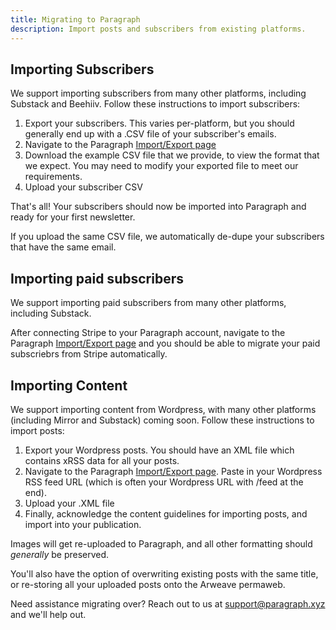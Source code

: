 ```yaml
---
title: Migrating to Paragraph
description: Import posts and subscribers from existing platforms.
---
```


## Importing Subscribers

We support importing subscribers from many other platforms, including Substack and Beehiiv. Follow these instructions to import subscribers:

1. Export your subscribers. This varies per-platform, but you should generally end up with a .CSV file of your subscriber's emails.
2. Navigate to the Paragraph [Import/Export page](https://paragraph.xyz/settings/publication/import-export)
3. Download the example CSV file that we provide, to view the format that we expect. You may need to modify your exported file to meet our requirements.
4. Upload your subscriber CSV

That's all! Your subscribers should now be imported into Paragraph and ready for your first newsletter.

If you upload the same CSV file, we automatically de-dupe your subscribers that have the same email.

## Importing paid subscribers

We support importing paid subscribers from many other platforms, including Substack.

After connecting Stripe to your Paragraph account, navigate to the Paragraph [Import/Export page](https://paragraph.xyz/settings/publication/import-export) and you should be able to migrate your paid subscriebrs from Stripe automatically.

## Importing Content

We support importing content from Wordpress, with many other platforms (including Mirror and Substack) coming soon. Follow these instructions to import posts:

1. Export your Wordpress posts.  You should have an XML file which contains xRSS data for all your posts.
2. Navigate to the Paragraph [Import/Export page](https://paragraph.xyz/settings/publication/import-export). Paste in your Wordpress RSS feed URL (which is often your Wordpress URL with /feed at the end).
3. Upload your .XML file
4. Finally, acknowledge the content guidelines for importing posts, and import into your publication.

Images will get re-uploaded to Paragraph, and all other formatting should _generally_ be preserved.

You'll also have the option of overwriting existing posts with the same title, or re-storing all your uploaded posts onto the Arweave permaweb.

Need assistance migrating over? Reach out to us at support@paragraph.xyz and we'll help out.
